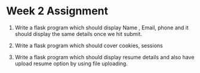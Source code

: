 # Week 2 Assignment

1. Write a flask program which should display Name , Email, phone and it should display the same details once we hit submit.

2. Write a flask program which should cover cookies, sessions

3. Write a flask program which should display resume details and also have upload resume option by using file uploading.
